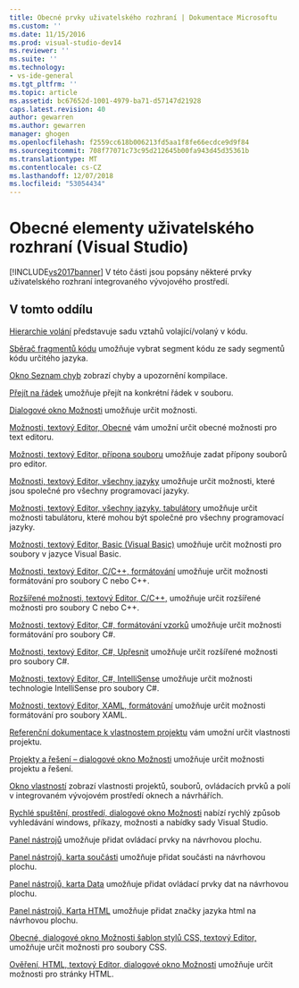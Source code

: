 ```yaml
---
title: Obecné prvky uživatelského rozhraní | Dokumentace Microsoftu
ms.custom: ''
ms.date: 11/15/2016
ms.prod: visual-studio-dev14
ms.reviewer: ''
ms.suite: ''
ms.technology:
- vs-ide-general
ms.tgt_pltfrm: ''
ms.topic: article
ms.assetid: bc67652d-1001-4979-ba71-d57147d21928
caps.latest.revision: 40
author: gewarren
ms.author: gewarren
manager: ghogen
ms.openlocfilehash: f2559cc618b006213fd5aa1f8fe66ecdce9d9f84
ms.sourcegitcommit: 708f77071c73c95d212645b00fa943d45d35361b
ms.translationtype: MT
ms.contentlocale: cs-CZ
ms.lasthandoff: 12/07/2018
ms.locfileid: "53054434"
---
```

# <a name="general-user-interface-elements-visual-studio"></a>Obecné elementy uživatelského rozhraní (Visual Studio)
[!INCLUDE[vs2017banner](../../includes/vs2017banner.md)]
V této části jsou popsány některé prvky uživatelského rozhraní integrovaného vývojového prostředí.

## <a name="in-this-section"></a>V tomto oddílu
 [Hierarchie volání](../../ide/reference/call-hierarchy.md) představuje sadu vztahů volající/volaný v kódu.

 [Sběrač fragmentů kódu](../../ide/reference/code-snippet-picker.md) umožňuje vybrat segment kódu ze sady segmentů kódu určitého jazyka.

 [Okno Seznam chyb](../../ide/reference/error-list-window.md) zobrazí chyby a upozornění kompilace.

 [Přejít na řádek](../../ide/reference/go-to-line.md) umožňuje přejít na konkrétní řádek v souboru.

 [Dialogové okno Možnosti](../../ide/reference/options-dialog-box-visual-studio.md) umožňuje určit možnosti.

 [Možnosti, textový Editor, Obecné](../../ide/reference/options-text-editor-general.md) vám umožní určit obecné možnosti pro text editoru.

 [Možnosti, textový Editor, přípona souboru](../../ide/reference/options-text-editor-file-extension.md) umožňuje zadat přípony souborů pro editor.

 [Možnosti, textový Editor, všechny jazyky](../../ide/reference/options-text-editor-all-languages.md) umožňuje určit možnosti, které jsou společné pro všechny programovací jazyky.

 [Možnosti, textový Editor, všechny jazyky, tabulátory](../../ide/reference/options-text-editor-all-languages-tabs.md) umožňuje určit možnosti tabulátoru, které mohou být společné pro všechny programovací jazyky.

 [Možnosti, textový Editor, Basic (Visual Basic)](../../ide/reference/options-text-editor-basic-visual-basic.md) umožňuje určit možnosti pro soubory v jazyce Visual Basic.

 [Možnosti, textový Editor, C/C++, formátování](../../ide/reference/options-text-editor-c-cpp-formatting.md) umožňuje určit možnosti formátování pro soubory C nebo C++.

 [Rozšířené možnosti, textový Editor, C/C++,](../../ide/reference/options-text-editor-c-cpp-advanced.md) umožňuje určit rozšířené možnosti pro soubory C nebo C++.

 [Možnosti, textový Editor, C#, formátování vzorků](../../ide/reference/options-text-editor-csharp-formatting.md) umožňuje určit možnosti formátování pro soubory C#.

 [Možnosti, textový Editor, C#, Upřesnit](../../ide/reference/options-text-editor-csharp-advanced.md) umožňuje určit rozšířené možnosti pro soubory C#.

 [Možnosti, textový Editor, C#, IntelliSense](../../ide/reference/options-text-editor-csharp-intellisense.md) umožňuje určit možnosti technologie IntelliSense pro soubory C#.

 [Možnosti, textový Editor, XAML, formátování](../../ide/reference/options-text-editor-xaml-formatting.md) umožňuje určit možnosti formátování pro soubory XAML.

 [Referenční dokumentace k vlastnostem projektu](../../ide/reference/project-properties-reference.md) vám umožní určit vlastnosti projektu.

 [Projekty a řešení – dialogové okno Možnosti](../../ide/reference/projects-and-solutions-options-dialog-box.md) umožňuje určit možnosti projektu a řešení.

 [Okno vlastností](../../ide/reference/properties-window.md) zobrazí vlastnosti projektů, souborů, ovládacích prvků a polí v integrovaném vývojovém prostředí oknech a návrhářích.

 [Rychlé spuštění, prostředí, dialogové okno Možnosti](../../ide/reference/quick-launch-environment-options-dialog-box.md) nabízí rychlý způsob vyhledávání windows, příkazy, možnosti a nabídky sady Visual Studio.

 [Panel nástrojů](../../ide/reference/toolbox.md) umožňuje přidat ovládací prvky na návrhovou plochu.

 [Panel nástrojů, karta součásti](../../ide/reference/toolbox-components-tab.md) umožňuje přidat součásti na návrhovou plochu.

 [Panel nástrojů, karta Data](../../ide/reference/toolbox-data-tab.md) umožňuje přidat ovládací prvky dat na návrhovou plochu.

 [Panel nástrojů, Karta HTML](../../ide/reference/toolbox-html-tab.md) umožňuje přidat značky jazyka html na návrhovou plochu.

 [Obecné, dialogové okno Možnosti šablon stylů CSS, textový Editor,](http://msdn.microsoft.com/library/b33a7617-e69d-4a11-938e-2e218a34a10c) umožňuje určit možnosti pro soubory CSS.

 [Ověření, HTML, textový Editor, dialogové okno Možnosti](http://msdn.microsoft.com/library/9c24ecfe-263e-4bf1-88de-d01be3992863) umožňuje určit možnosti pro stránky HTML.